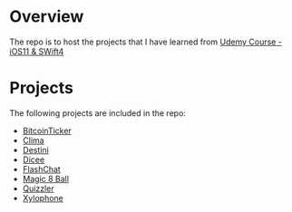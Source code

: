 # Overview

The repo is to host the projects that I have learned from [Udemy Course - iOS11 & SWift4](https://www.udemy.com/ios-11-app-development-bootcamp/)

# Projects

The following projects are included in the repo:

* [BitcoinTicker](./BitcoinTicker/)
* [Clima](./Clima/)
* [Destini](./Destini/)
* [Dicee](./Dicee/)
* [FlashChat](./FlashChat/)
* [Magic 8 Ball](./Magic%208%20Ball/)
* [Quizzler](./Quizzler/)
* [Xylophone](./Xylophone/)